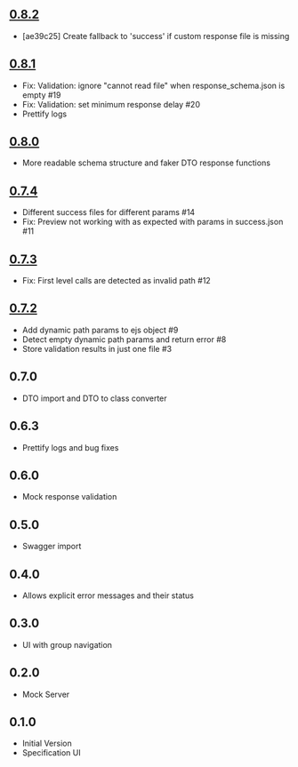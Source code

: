 
## [0.8.2](https://github.com/smollweide/node-mock-server/releases/tag/0.8.2)
- [ae39c25] Create fallback to 'success' if custom response file is missing

## [0.8.1](https://github.com/smollweide/node-mock-server/releases/tag/0.8.1)
- Fix: Validation: ignore "cannot read file" when response_schema.json is empty #19
- Fix: Validation: set minimum response delay #20
- Prettify logs

## [0.8.0](https://github.com/smollweide/node-mock-server/releases/tag/0.8.0)
- More readable schema structure and faker DTO response functions

## [0.7.4](https://github.com/smollweide/node-mock-server/releases/tag/0.7.4)
- Different success files for different params #14
- Fix: Preview not working with as expected with params in success.json #11

## [0.7.3](https://github.com/smollweide/node-mock-server/releases/tag/0.7.3)
- Fix: First level calls are detected as invalid path #12

## [0.7.2](https://github.com/smollweide/node-mock-server/releases/tag/0.7.2)
- Add dynamic path params to ejs object #9
- Detect empty dynamic path params and return error #8
- Store validation results in just one file #3

## 0.7.0
- DTO import and DTO to class converter

## 0.6.3
- Prettify logs and bug fixes

## 0.6.0
- Mock response validation

## 0.5.0
- Swagger import

## 0.4.0
- Allows explicit error messages and their status

## 0.3.0
- UI with group navigation

## 0.2.0
- Mock Server

## 0.1.0
- Initial Version
- Specification UI